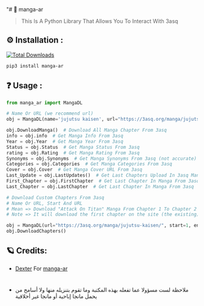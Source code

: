"# 🦉 manga-ar

> This Is A Python Library That Allows You To Interact With 3asq

## ⚙ Installation :
[![Total Downloads](https://static.pepy.tech/personalized-badge/manga-ar?period=total&units=none&left_color=black&right_color=blue&left_text=Total-Downloads)](https://pepy.tech/project/manga-ar)
```bash
pip3 install manga-ar
```

## ❓ Usage :
```python
from manga_ar import MangaDL

# Name Or URL (we recommend url)
obj = MangaDL(name='jujutsu kaisen', url="https://3asq.org/manga/jujutsu-kaisen/")

obj.DownloadManga()  # Download All Manga Chapter From 3asq
info = obj.info  # Get Manga Info From 3asq
Year = obj.Year  # Get Manga Year From 3asq
Status = obj.Status  # Get Manga Status From 3asq
rating = obj.Rating  # Get Manga Rating From 3asq
Synonyms = obj.Synonyms  # Get Manga Synonyms From 3asq (not accurate)
Categories = obj.Categories  # Get Manga Categories From 3asq
Cover = obj.Cover  # Get Manga Cover URL From 3asq
Last_Update = obj.LastUpdates()  # Get Last Chapters Upload In 3asq Manga (not accurate)
First_Chapter = obj.FirstChapter  # Get Last Chapter In Manga From 3asq
Last_Chapter = obj.LastChapter  # Get Last Chapter In Manga From 3asq

# Download Custom Chapters From 3asq
# Name Or URL, Start And URL
# Mean => Download "Attack On Titan" Manga From Chapter 1 To Chapter 2
# Note => It will download the first chapter on the site (the existing), not the real first chapter

obj = MangaDL(url="https://3asq.org/manga/jujutsu-kaisen/", start=1, end=2)
obj.DownloadChapters()
```
## 🪐 Credits:
* [Dexter](https://github.com/dexter-90) For [manga-ar](https://github.com/dexter-90/manga-ar)
# 
* ملاحظة لست مسؤولا عما تفعله بهذه المكتبة وما تقوم بتنزيله منها ولا أسامح من يحمل مانجا إباحية أو مانجا غير أخلاقية
